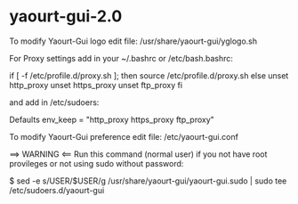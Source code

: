 # yaourt-gui-2.0
To modify Yaourt-Gui logo edit file: /usr/share/yaourt-gui/yglogo.sh

For Proxy settings add in your ~/.bashrc or /etc/bash.bashrc:

if [ -f /etc/profile.d/proxy.sh ]; then 
	source /etc/profile.d/proxy.sh
else
	unset http_proxy
	unset https_proxy
	unset ftp_proxy
fi

and add in /etc/sudoers:

Defaults env_keep = "http_proxy https_proxy ftp_proxy"

To modify Yaourt-Gui preference edit file: /etc/yaourt-gui.conf
	
==> WARNING <==
Run this command (normal user) if you not have root provileges
or not using sudo without password:

$ sed -e s/USER/$USER/g /usr/share/yaourt-gui/yaourt-gui.sudo | sudo tee /etc/sudoers.d/yaourt-gui


